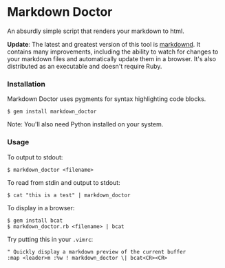 # Markdown Doctor

An absurdly simple script that renders your markdown to html.

**Update**: The latest and greatest version of this tool is [markdownd](https://github.com/cespare/markdownd).
It contains many improvements, including the ability to watch for changes to your markdown files and
automatically update them in a browser. It's also distributed as an executable and doesn't require Ruby.

### Installation

Markdown Doctor uses pygments for syntax highlighting code blocks.

    $ gem install markdown_doctor

Note: You'll also need Python installed on your system.

### Usage

To output to stdout:

    $ markdown_doctor <filename>

To read from stdin and output to stdout:

    $ cat "this is a test" | markdown_doctor

To display in a browser:

    $ gem install bcat
    $ markdown_doctor.rb <filename> | bcat

Try putting this in your `.vimrc`:

    " Quickly display a markdown preview of the current buffer
    :map <leader>m :%w ! markdown_doctor \| bcat<CR><CR>
